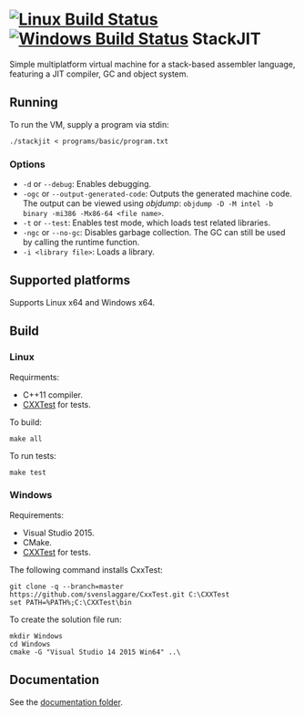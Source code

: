 [![Linux Build Status](https://travis-ci.org/svenslaggare/StackJIT.svg?branch=master)](https://travis-ci.org/svenslaggare/StackJIT) [![Windows Build Status](https://ci.appveyor.com/api/projects/status/nqt3cks6w2kqfny8?svg=true)](https://ci.appveyor.com/project/svenslaggare/stackjit)
StackJIT
========
Simple multiplatform virtual machine for a stack-based assembler language, featuring a JIT compiler, GC and object system.

## Running
To run the VM, supply a program via stdin:
```
./stackjit < programs/basic/program.txt
```

### Options
* `-d` or `--debug`: Enables debugging.
* `-ogc` or `--output-generated-code`: Outputs the generated machine code. The output can be viewed using _objdump_: `objdump -D -M intel -b binary -mi386 -Mx86-64 <file name>`.
* `-t` or `--test`: Enables test mode, which loads test related libraries.
* `-ngc` or `--no-gc`: Disables garbage collection. The GC can still be used by calling the runtime function.
* `-i <library file>`: Loads a library.

## Supported platforms
Supports Linux x64 and Windows x64.

## Build
### Linux
Requirments:
* C++11 compiler.
* [CXXTest](http://cxxtest.com/) for tests.

To build:
```
make all
```
To run tests:
```
make test
```

### Windows
Requirements:
* Visual Studio 2015.
* CMake.
* [CXXTest](http://cxxtest.com/) for tests.

The following command installs CxxTest:
```
git clone -q --branch=master https://github.com/svenslaggare/CxxTest.git C:\CXXTest
set PATH=%PATH%;C:\CXXTest\bin
```

To create the solution file run:
```
mkdir Windows
cd Windows
cmake -G "Visual Studio 14 2015 Win64" ..\
```

## Documentation
See the [documentation folder](https://github.com/svenslaggare/StackJIT/tree/master/documentation).
